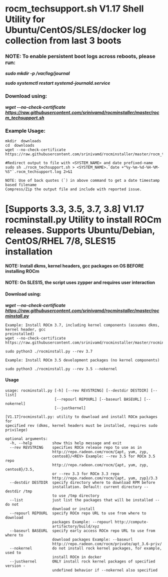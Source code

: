 # rocm_techsupport.sh V1.17 Shell Utility for Ubuntu/CentOS/SLES/docker log collection from last 3 boots
### NOTE: To enable persistent boot logs across reboots, please run:  
***sudo mkdir -p /var/log/journal*** 

***sudo systemctl restart systemd-journald.service*** 

### Download using:
***wget --no-check-certificate https://raw.githubusercontent.com/srinivamd/rocminstaller/master/rocm_techsupport.sh*** 

### Example Usage:
```
mkdir  downloads
cd  downloads
wget --no-check-certificate https://raw.githubusercontent.com/srinivamd/rocminstaller/master/rocm_techsupport.sh

#Redirect output to file with <SYSTEM_NAME> and date prefixed-name
sudo sh ./rocm_techsupport.sh > <SYSTEM_NAME>.`date +"%y-%m-%d-%H-%M-%S"`.rocm_techsupport.log 2>&1

NOTE: Use of back quotes (`) in above command to get a date timestamp based filename
Compress/Zip the output file and include with reported issue.
```

# [Supports 3.3, 3.5, 3.7, 3.8] V1.17 rocminstall.py Utility to install ROCm releases. Supports Ubuntu/Debian, CentOS/RHEL 7/8, SLES15 installation
#### NOTE: Install dkms, kernel headers, gcc packages on OS BEFORE installing ROCm
#### NOTE: On SLES15, the script uses zypper and requires user interaction
#### Download using:
***wget --no-check-certificate https://raw.githubusercontent.com/srinivamd/rocminstaller/master/rocminstall.py***

```
Example: Install ROCm 3.7, including kernel components (assumes dkms, kernel header, gcc
preinstalled)
wget --no-check-certificate https://raw.githubusercontent.com/srinivamd/rocminstaller/master/rocminstall.py

sudo python3 ./rocminstall.py --rev 3.7

Example: Install ROCm 3.5 development packages (no kernel components)

sudo python3 ./rocminstall.py --rev 3.5 --nokernel

```
#### Usage
```
usage: rocminstall.py [-h] [--rev REVSTRING] [--destdir DESTDIR] [--list]
                      [--repourl REPOURL] [--baseurl BASEURL] [--nokernel]
                      [--justkernel]

[V1.17]rocminstall.py: utility to download and install ROCm packages for
specified rev (dkms, kernel headers must be installed, requires sudo
privilege)

optional arguments:
  -h, --help         show this help message and exit
  --rev REVSTRING    specifies ROCm release repo to use as in
                     http://repo.radeon.com/rocm/{apt, yum, zyp,
                     centos8}/<REV> Example: --rev 3.5 for ROCm 3.5 repo
                     http://repo.radeon.com/rocm/{apt, yum, zyp, centos8}/3.5,
                     or --rev 3.3 for ROCm 3.3 repo
                     http://repo.radeon.com/rocm/{apt, yum, zyp}/3.3
  --destdir DESTDIR  specify directory where to download RPM before
                     installation. Default: current directory --destdir /tmp
                     to use /tmp directory
  --list             just list the packages that will be installed -- do not
                     download or install
  --repourl REPOURL  specify ROCm repo URL to use from where to download
                     packages Example: --repourl http://compute-
                     artifactory/build/xyz
  --baseurl BASEURL  specify early access ROCm repo URL to use from where to
                     download packages Example: --baseurl
                     http://repo.radeon.com/rocm/private/apt_3.6-priv/
  --nokernel         do not install rock kernel packages, for example, used to
                     install ROCm in docker
  --justkernel       ONLY install rock kernel packages of specified version -
                     undefined behavior if --nokernel also specified

```

